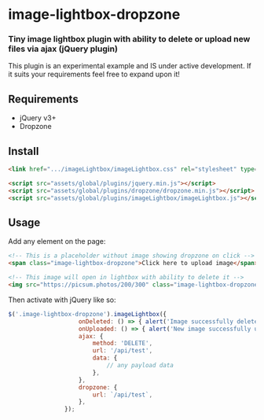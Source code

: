 image-lightbox-dropzone
========

### Tiny image lightbox plugin with ability to delete or upload new files via ajax (jQuery plugin)

This plugin is an experimental example and IS under active development. If it suits your requirements feel free to expand upon it!

## Requirements

* jQuery v3+
* Dropzone

## Install

```html
<link href=".../imageLightbox/imageLightbox.css" rel="stylesheet" type="text/css">

<script src="assets/global/plugins/jquery.min.js"></script>
<script src="assets/global/plugins/dropzone/dropzone.min.js"></script>
<script src="assets/global/plugins/imageLightbox/imageLightbox.js"></script>
```

## Usage

Add any element on the page:
```html
<!-- This is a placeholder without image showing dropzone on click -->
<span class="image-lightbox-dropzone">Click here to upload image</span>

<!-- This image will open in lightbox with ability to delete it -->
<img src="https://picsum.photos/200/300" class="image-lightbox-dropzone" alt="Nice image" />
```

Then activate with jQuery like so:
```js
$('.image-lightbox-dropzone').imageLightbox({
					onDeleted: () => { alert('Image successfully deleted'); },
					onUploaded: () => { alert('New image successfully uploaded'); },
					ajax: {
						method: 'DELETE',
						url: '/api/test',
						data: {
							// any payload data
						},
					},
					dropzone: {
						url: `/api/test`,
					},
				});
```